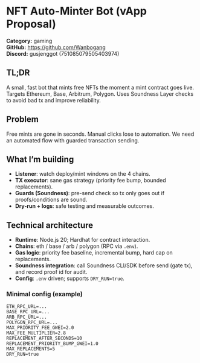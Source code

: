# NFT Auto-Minter Bot (vApp Proposal)

**Category:** gaming  
**GitHub:** https://github.com/Wanbogang  
**Discord:** gusjenggot (751085079505403974)

## TL;DR
A small, fast bot that mints free NFTs the moment a mint contract goes live. Targets Ethereum, Base, Arbitrum, Polygon. Uses Soundness Layer checks to avoid bad tx and improve reliability.

## Problem
Free mints are gone in seconds. Manual clicks lose to automation. We need an automated flow with guarded transaction sending.

## What I’m building
- **Listener**: watch deploy/mint windows on the 4 chains.
- **TX executor**: sane gas strategy (priority fee bump, bounded replacements).
- **Guards (Soundness)**: pre-send check so tx only goes out if proofs/conditions are sound.
- **Dry-run + logs**: safe testing and measurable outcomes.

## Technical architecture
- **Runtime**: Node.js 20; Hardhat for contract interaction.
- **Chains**: eth / base / arb / polygon (RPC via `.env`).
- **Gas logic**: priority fee baseline, incremental bump, hard cap on replacements.
- **Soundness integration**: call Soundness CLI/SDK before send (gate tx), and record proof id for audit.
- **Config**: `.env` driven; supports `DRY_RUN=true`.

### Minimal config (example)
```env
ETH_RPC_URL=...
BASE_RPC_URL=...
ARB_RPC_URL=...
POLYGON_RPC_URL=...
MAX_PRIORITY_FEE_GWEI=2.0
MAX_FEE_MULTIPLIER=2.8
REPLACEMENT_AFTER_SECONDS=10
REPLACEMENT_PRIORITY_BUMP_GWEI=1.0
MAX_REPLACEMENTS=5
DRY_RUN=true
